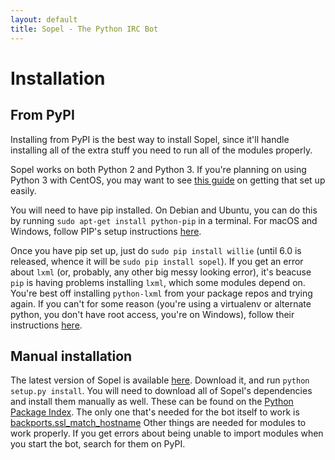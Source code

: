 ```yaml
---
layout: default
title: Sopel - The Python IRC Bot
---
```


# Installation
## From PyPI
Installing from PyPI is the best way to install Sopel, since it'll handle
installing all of the extra stuff you need to run all of the modules properly.

Sopel works on both Python 2 and Python 3. If you're planning on using Python
3 with CentOS, you may want to see [this guide](/python3-centos7.html) on
getting that set up easily.

You will need to have pip installed. On Debian and Ubuntu, you can do this by
running `sudo apt-get install python-pip` in a terminal. For macOS and Windows,
follow PIP's setup instructions
[here](http://pip.readthedocs.org/en/latest/installing.html).

Once you have pip set up, just do `sudo pip install willie` (until 6.0 is
released, whence it will be `sudo pip install sopel`). If you get an
error about `lxml` (or, probably, any other big messy looking error), it's
beacuse `pip` is having problems installing `lxml`, which some modules depend
on. You're best off installing `python-lxml` from your package repos and trying
again. If you can't for some reason (you're using a virtualenv or alternate
python, you don't have root access, you're on Windows), follow their
instructions [here](http://lxml.de/installation.html).

## Manual installation
The latest version of Sopel is available
[here](https://github.com/sopel-irc/sopel/releases/latest). Download it, and
run `python setup.py install`. You will need to download all of Sopel's
dependencies and install them manually as well. These can be found on the
[Python Package Index](https://pypi.python.org/pypi). The only one that's
needed for the bot itself to work is
[backports.ssl\_match\_hostname](https://pypi.python.org/pypi/backports.ssl_match_hostname/3.4.0.2)
Other things are needed for modules to work properly. If you get errors about
being unable to import modules when you start the bot, search for them on PyPI.

